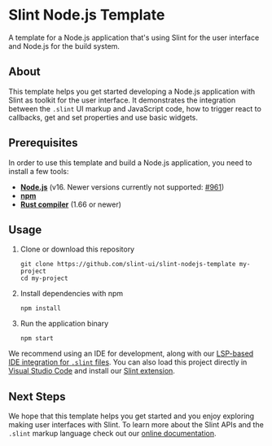 # Slint Node.js Template

A template for a Node.js application that's using Slint for the user interface and Node.js for the build system.

## About

This template helps you get started developing a Node.js application with Slint as toolkit
for the user interface. It demonstrates the integration between the `.slint` UI markup and
JavaScript code, how to trigger react to callbacks, get and set properties and use basic widgets.

## Prerequisites

In order to use this template and build a Node.js application, you need to install a few tools:

  * **[Node.js](https://nodejs.org/download/release/v16.19.1/)** (v16. Newer versions currently not supported: [#961](https://github.com/slint-ui/slint/issues/961))
  * **[npm](https://www.npmjs.com/)**
  * **[Rust compiler](https://www.rust-lang.org/tools/install)** (1.66 or newer)

## Usage

1. Clone or download this repository
    ```
    git clone https://github.com/slint-ui/slint-nodejs-template my-project
    cd my-project
    ```
2. Install dependencies with npm
   ```
   npm install
   ```
3. Run the application binary
    ```
    npm start
    ```

We recommend using an IDE for development, along with our [LSP-based IDE integration for `.slint` files](https://github.com/slint-ui/slint/blob/master/tools/lsp/README.md). You can also load this project directly in [Visual Studio Code](https://code.visualstudio.com) and install our [Slint extension](https://marketplace.visualstudio.com/items?itemName=Slint.slint).

## Next Steps

We hope that this template helps you get started and you enjoy exploring making user interfaces with Slint. To learn more
about the Slint APIs and the `.slint` markup language check out our [online documentation](https://slint-ui.com/docs/node/).
